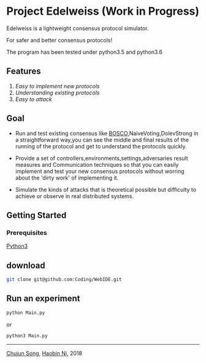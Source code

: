 
# Project Edelweiss (Work in Progress)



Edelweiss is a lightweight consensus protocol simulator.

For safer and better consensus protocols!

The program has been tested under python3.5 and python3.6

## Features

1. *Easy to implement new protocols*
2. *Understanding existing protocols*
3. *Easy to attack*

## Goal

- Run and test existing consensus like [BOSCO](http://www.cs.cornell.edu/projects/Quicksilver/public_pdfs/52180438.pdf),NaiveVoting,DolevStrong in a straightforward way,you can see the
middle and final results of the running of the protocol and get to understand the protocols quickly.

- Provide a set of controllers,environments,settings,adversaries result measures and Communication techniques so that you can easily implement and test your new consensus protocols without worring about the 'dirty work' of implementing it.

- Simulate the kinds of attacks that is theoretical possible but difficulty to achieve or observe in real distributed systems. 

## Getting Started

### Prerequisites

[Python3](https://www.python.org/getit/)

## download

```sh
git clone git@github.com:Coding/WebIDE.git
```

## Run an experiment

```sh
python Main.py
```

or

```sh
python3 Main.py
```



---

[Chujun Song](https://github.com/SongChujun), [Haobin Ni](https://github.com/FTRobbin), 2018

